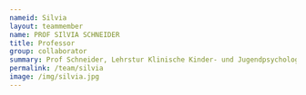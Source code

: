 ```yaml
---
nameid: Silvia
layout: teammember
name: PROF SIlVIA SCHNEIDER
title: Professor
group: collaborator
summary: Prof Schneider, Lehrstur Klinische Kinder- und Jugendpsychologie, Ruhr-Universität, Bochum
permalink: /team/silvia
image: /img/silvia.jpg
---
```

